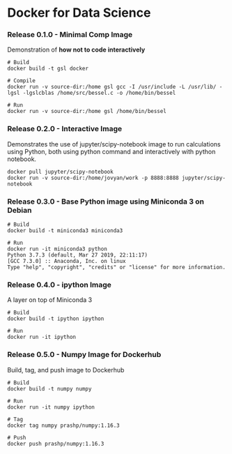 # Docker for Data Science

### Release 0.1.0 - Minimal Comp Image

Demonstration of **how not to code interactively**
```
# Build
docker build -t gsl docker

# Compile
docker run -v source-dir:/home gsl gcc -I /usr/include -L /usr/lib/ -lgsl -lgslcblas /home/src/bessel.c -o /home/bin/bessel

# Run
docker run -v source-dir:/home gsl /home/bin/bessel
```

### Release 0.2.0 - Interactive Image

Demonstrates the use of jupyter/scipy-notebook image to run calculations using Python, both using python command and interactively with python notebook.
```
docker pull jupyter/scipy-notebook
docker run -v source-dir:/home/jovyan/work -p 8888:8888 jupyter/scipy-notebook
```

### Release 0.3.0 - Base Python image using Miniconda 3 on Debian

```
# Build
docker build -t miniconda3 miniconda3

# Run
docker run -it miniconda3 python
Python 3.7.3 (default, Mar 27 2019, 22:11:17)
[GCC 7.3.0] :: Anaconda, Inc. on linux
Type "help", "copyright", "credits" or "license" for more information.
```

### Release 0.4.0 - ipython Image

A layer on top of Miniconda 3
```
# Build
docker build -t ipython ipython

# Run
docker run -it ipython
```

### Release 0.5.0 - Numpy Image for Dockerhub
Build, tag, and push image to Dockerhub
```
# Build
docker build -t numpy numpy

# Run
docker run -it numpy ipython

# Tag
docker tag numpy prashp/numpy:1.16.3

# Push
docker push prashp/numpy:1.16.3
```
